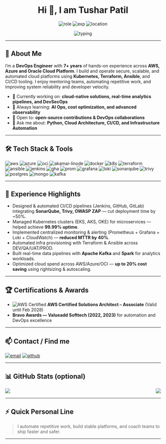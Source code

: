 <!-- ====== Profile Header ====== -->
<h1 align="center">Hi 👋, I am Tushar Patil</h1>
<p align="center">
  <img src="https://img.shields.io/badge/DevOps-Engineer-blue?style=for-the-badge&logo=gitlab" alt="role" />
  <img src="https://img.shields.io/badge/Experience-7%2B%20Years-important?style=for-the-badge&logo=visual-studio-code" alt="exp" />
  <img src="https://img.shields.io/badge/Location-Pune%2C%20India-orange?style=for-the-badge&logo=mapbox" alt="location" />
</p>

<p align="center">
  <img alt="typing" src="https://readme-typing-svg.herokuapp.com?font=Fira+Code&size=22&pause=1000&color=2EC4B6&width=600&lines=CI%2FCD+%7C+Kubernetes+%7C+Terraform+%7C+DevSecOps" />
</p>

---

## 🚀 About Me
I’m a **DevOps Engineer** with **7+ years** of hands-on experience across **AWS, Azure and Oracle Cloud Platform**. I build and operate secure, scalable, and automated cloud platforms using **Kubernetes, Terraform, Ansible**, and CI/CD tooling. I enjoy mentoring teams, automating repetitive work, and improving system reliability and developer velocity.

- 🔭 Currently working on: **cloud-native solutions, real-time analytics pipelines, and DevSecOps**  
- 🌱 Always learning: **AI Ops, cost optimization, and advanced observability**  
- 👯 Open to: **open-source contributions & DevOps collaborations**  
- 💬 Ask me about: **Python, Cloud Architecture, CI/CD, and Infrastructure Automation**

---

## 🛠️ Tech Stack & Tools
<p>
  <!-- Cloud & Platforms -->
  <img src="https://img.shields.io/badge/AWS-%23FF9900.svg?style=for-the-badge&logo=amazon-aws&logoColor=white" alt="aws" />
  <img src="https://img.shields.io/badge/Azure-%230072C6.svg?style=for-the-badge&logo=microsoft-azure&logoColor=white" alt="azure" />
  <img src="https://img.shields.io/badge/OCI-%23007CFF.svg?style=for-the-badge&logo=oracle" alt="oci" />
  <img src="https://img.shields.io/badge/Akamai-Linode-1f425f?style=for-the-badge" alt="akamai-linode" />

  <!-- Containers & Orchestration -->
  <img src="https://img.shields.io/badge/Docker-%230db7ed.svg?style=for-the-badge&logo=docker&logoColor=white" alt="docker" />
  <img src="https://img.shields.io/badge/Kubernetes-%232496ED.svg?style=for-the-badge&logo=kubernetes&logoColor=white" alt="k8s" />

  <!-- IaC & Config -->
  <img src="https://img.shields.io/badge/Terraform-%23507AFC.svg?style=for-the-badge&logo=terraform&logoColor=white" alt="terraform" />
  <img src="https://img.shields.io/badge/Ansible-%23EE0000.svg?style=for-the-badge&logo=ansible&logoColor=white" alt="ansible" />

  <!-- CI/CD -->
  <img src="https://img.shields.io/badge/Jenkins-%23D24939.svg?style=for-the-badge&logo=jenkins&logoColor=white" alt="jenkins" />
  <img src="https://img.shields.io/badge/GitHub%20Actions-%23181717.svg?style=for-the-badge&logo=github-actions&logoColor=white" alt="gha" />

  <!-- Observability -->
  <img src="https://img.shields.io/badge/Prometheus-%23E6522C.svg?style=for-the-badge&logo=prometheus&logoColor=white" alt="prom" />
  <img src="https://img.shields.io/badge/Grafana-%23F46800.svg?style=for-the-badge&logo=grafana&logoColor=white" alt="grafana" />
  <img src="https://img.shields.io/badge/Loki-%237E57C2.svg?style=for-the-badge&logo=loki&logoColor=white" alt="loki" />

  <!-- Security -->
  <img src="https://img.shields.io/badge/SonarQube-%23007ACC.svg?style=for-the-badge&logo=sonarqube&logoColor=white" alt="sonarqube" />
  <img src="https://img.shields.io/badge/Trivy-Security-%23FF6F61?style=for-the-badge" alt="trivy" />

  <!-- Databases & Data -->
  <img src="https://img.shields.io/badge/Postgres-%23336791.svg?style=for-the-badge&logo=postgresql&logoColor=white" alt="postgres" />
  <img src="https://img.shields.io/badge/MongoDB-%2347A248.svg?style=for-the-badge&logo=mongodb&logoColor=white" alt="mongo" />
  <img src="https://img.shields.io/badge/Kafka-%23E44D26.svg?style=for-the-badge&logo=apache-kafka&logoColor=white" alt="kafka" />
</p>

---

## 💼 Experience Highlights
- Designed & automated CI/CD pipelines (Jenkins, GitHub, GitLab) integrating **SonarQube, Trivy, OWASP ZAP** — cut deployment time by ~50%.  
- Managed Kubernetes clusters (EKS, AKS, OKE) for microservices — helped achieve **99.99% uptime**.  
- Implemented centralized monitoring & alerting (Prometheus + Grafana + Loki + CloudWatch) — **reduced MTTR by 40%**.  
- Automated infra provisioning with Terraform & Ansible across DEV/QA/UAT/PROD.  
- Built real-time data pipelines with **Apache Kafka** and **Spark** for analytics workloads.  
- Optimized cloud spend across AWS/Azure/OCI — **up to 20% cost saving** using rightsizing & autoscaling.

---

## 🏆 Certifications & Awards
- ![AWS Certified](https://img.shields.io/badge/AWS_SAA-C03-232F3E?style=flat-square&logo=amazon-aws) **AWS Certified Solutions Architect – Associate** (Valid until Feb 2028)  
- **Bravo Awards — Valueadd Softtech (2022, 2023)** for automation and DevOps excellence

---

## 📫 Contact / Find me
<p>
  <a href="mailto:tusharp@valueaddsofttech.com"><img src="https://img.shields.io/badge/Email-your.email%40gmail.com-D14836?style=for-the-badge&logo=gmail&logoColor=white" alt="email" /></a>
  <a href="https://github.com/tusharp1911"><img src="https://img.shields.io/badge/GitHub-Tushar%20Patil-181717?style=for-the-badge&logo=github&logoColor=white" alt="github" /></a>
</p>

---

## 📊 GitHub Stats (optional)
<!-- Replace YOUR-GITHUB-USERNAME with your actual GitHub username -->
<p>
  <img align="left" src="https://github-readme-stats.vercel.app/api?username=tusharp1911&show_icons=true&theme=radical" />
  <img align="right" src="https://github-readme-stats.vercel.app/api/top-langs/?username=tusharp1911&hide_progress=true&langs_count=8&theme=radical" />
</p>
<br clear="all"/>

---

## ⚡ Quick Personal Line
> I automate repetitive work, build stable platforms, and coach teams to ship faster and safer.

---



<!--
**tusharp1911/tusharp1911** is a ✨ _special_ ✨ repository because its `README.md` (this file) appears on your GitHub profile.

Here are some ideas to get you started:

- 🔭 I’m currently working on ...
- 🌱 I’m currently learning ...
- 👯 I’m looking to collaborate on ...
- 🤔 I’m looking for help with ...
- 💬 Ask me about ...
- 📫 How to reach me: ...
- 😄 Pronouns: ...
- ⚡ Fun fact: ...
-->
